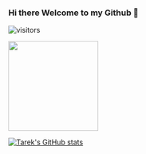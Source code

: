 ### Hi there Welcome to my Github 👋

<!--
**tarekkheir/tarekkheir** is a ✨ _special_ ✨ repository because its `README.md` (this file) appears on your GitHub profile.

Here are some ideas to get you started:

- 🔭 I’m currently working on ...
- 🌱 I’m currently learning ...
- 👯 I’m looking to collaborate on ...
- 🤔 I’m looking for help with ...
- 💬 Ask me about ...
- 📫 How to reach me: ...
- 😄 Pronouns: ...
- ⚡ Fun fact: ...
-->
![visitors](https://visitor-badge.glitch.me/badge?page_id=page.id)

<img height="180em" src="https://github-readme-stats.vercel.app/api?username=Tarek&show_icons=true&hide_border=true&&count_private=true&include_all_commits=true" />

[![Tarek's GitHub stats](https://github-readme-stats.vercel.app/api?username=Tarek&show_icons=true&theme=tokyonight)](https://github.com/anuraghazra/github-readme-stats)
